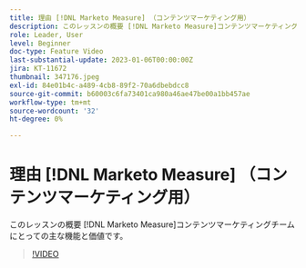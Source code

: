 ```yaml
---
title: 理由 [!DNL Marketo Measure] （コンテンツマーケティング用）
description: このレッスンの概要 [!DNL Marketo Measure]コンテンツマーケティングチームにとっての主な機能と価値です。
role: Leader, User
level: Beginner
doc-type: Feature Video
last-substantial-update: 2023-01-06T00:00:00Z
jira: KT-11672
thumbnail: 347176.jpeg
exl-id: 84e01b4c-a489-4cb8-89f2-70a6dbebdcc8
source-git-commit: b60003c6fa73401ca980a46ae47be00a1bb457ae
workflow-type: tm+mt
source-wordcount: '32'
ht-degree: 0%

---
```


# 理由 [!DNL Marketo Measure] （コンテンツマーケティング用）

このレッスンの概要 [!DNL Marketo Measure]コンテンツマーケティングチームにとっての主な機能と価値です。

>[!VIDEO](https://video.tv.adobe.com/v/347176/?quality=12&learn=on)
